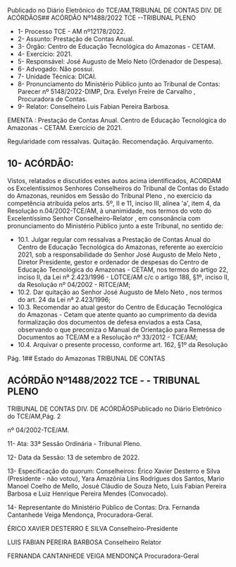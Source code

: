 Publicado  no  Diário  Eletrônico do TCE/AM,TRIBUNAL DE CONTAS DIV. DE ACÓRDÃOS## ACÓRDÃO Nº1488/2022  TCE --TRIBUNAL PLENO

- 1- Processo TCE - AM nº12178/2022.
- 2- Assunto: Prestação de Contas Anual.
- 3- Órgão: Centro de Educação Tecnológica do Amazonas - CETAM.
- 4- Exercício: 2021.
- 5- Responsável: José Augusto de Melo Neto (Ordenador de Despesa).
- 6- Advogado: Não possui.
- 7- Unidade Técnica: DICAI.
- 8- Pronunciamento  do  Ministério  Público  junto  ao  Tribunal  de  Contas: Parecer  nº 5148/2022-DIMP, Dra. Evelyn Freire de Carvalho , Procuradora de Contas.
- 9- Relator: Conselheiro Luis Fabian Pereira Barbosa.

EMENTA :  Prestação  de  Contas  Anual.  Centro  de Educação  Tecnológica  do  Amazonas  -  CETAM. Exercício de 2021.

Regularidade com ressalvas. Quitação. Recomendação. Arquivamento.

## 10-  ACÓRDÃO:

Vistos, relatados e discutidos estes autos acima identificados, ACORDAM os Excelentíssimos Senhores Conselheiros do Tribunal de Contas do Estado do Amazonas, reunidos em Sessão do Tribunal Pleno , no exercício da competência atribuída pelos arts. 5º, II e 11, inciso III, alínea 'a', item 4, da Resolução n.04/2002-TCE/AM, à unanimidade, nos termos do voto do Excelentíssimo Senhor Conselheiro-Relator , em consonância com pronunciamento do Ministério Público junto a este Tribunal, no sentido de:

- 10.1. Julgar regular com ressalvas a Prestação de Contas Anual do Centro de Educação Tecnológica do Amazonas, referente ao exercício 2021, sob  a  responsabilidade  do  Senhor José  Augusto  de  Melo  Neto , Diretor  Presidente,  gestor  e  ordenador  de  despesas  do  Centro  de Educação Tecnológica do Amazonas - CETAM, nos termos do artigo 22, inciso II, da Lei nº 2.423/1996 - LOTCE/AM c/c o artigo 188, §1º, inciso II, da Resolução nº 04/2002 - RITCE/AM;
- 10.2. Dar quitação ao Senhor José Augusto de Melo Neto , nos termos do art. 24 da Lei nª 2.423/1996;
- 10.3. Recomendar ao  atual  gestor do Centro de Educação Tecnológica do Amazonas  -  Cetam  que  atente  quanto  ao  cumprimento  da  devida formalização dos documentos  de  defesa  enviados  a  esta  Casa, observando o que preconiza o Manual de Orientação para Remessa de Documentos ao TCE/AM e a Resolução nº 33/2012 - TCE/AM;
- 10.4. Arquivar o  presente processo, conforme art. 162, §1º da Resolução

Pág. 1## Estado do Amazonas TRIBUNAL DE CONTAS

## ACÓRDÃO Nº1488/2022  TCE - - TRIBUNAL PLENO

TRIBUNAL DE CONTAS DIV. DE ACÓRDÃOSPublicado  no  Diário  Eletrônico do TCE/AM,Pág. 2

nº 04/2002-TCE/AM.

11-  Ata: 33ª Sessão Ordinária - Tribunal Pleno.

12-  Data da Sessão: 13 de setembro de 2022.

13-  Especificação do quorum: Conselheiros: Érico Xavier Desterro e Silva (Presidente - não votou), Yara Amazônia Lins Rodrigues dos Santos, Mario Manoel Coelho de Mello, Josué Cláudio de Souza Neto, Luis Fabian Pereira Barbosa e Luiz Henrique Pereira Mendes (Convocado).

14-  Representante do Ministério Público de Contas: Dra. Fernanda Cantanhede Veiga Mendonça, Procuradora-Geral.

ÉRICO XAVIER DESTERRO E SILVA Conselheiro-Presidente

LUIS FABIAN PEREIRA BARBOSA Conselheiro Relator

FERNANDA CANTANHEDE VEIGA MENDONÇA Procuradora-Geral